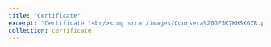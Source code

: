 ```yaml
---
title: "Certificate"
excerpt: "Certificate 1<br/><img src='/images/Coursera%20GF5K7KHSXGZR.pdf'>"
collection: certificate
---
```


